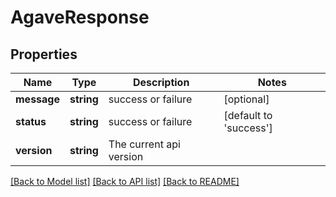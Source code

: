 # AgaveResponse

## Properties
Name | Type | Description | Notes
------------ | ------------- | ------------- | -------------
**message** | **string** | success or failure | [optional] 
**status** | **string** | success or failure | [default to 'success']
**version** | **string** | The current api version | 

[[Back to Model list]](../README.md#documentation-for-models) [[Back to API list]](../README.md#documentation-for-api-endpoints) [[Back to README]](../README.md)


